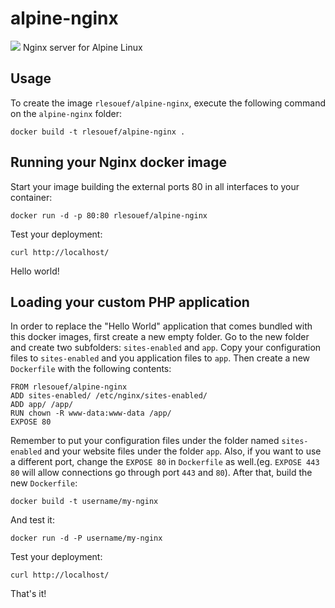 alpine-nginx
==================
[![](https://badge.imagelayers.io/rlesouef/alpine-nginx:latest.svg)](https://imagelayers.io/?images=rlesouef/alpine-nginx:latest 'Get your own badge on imagelayers.io')
Nginx server for Alpine Linux

Usage
-----

To create the image `rlesouef/alpine-nginx`, execute the following command on the `alpine-nginx` folder:

    docker build -t rlesouef/alpine-nginx .


Running your Nginx docker image
-------------------------------

Start your image building the external ports 80 in all interfaces to your container:

    docker run -d -p 80:80 rlesouef/alpine-nginx

Test your deployment:

    curl http://localhost/

Hello world!

Loading your custom PHP application
-----------------------------------

In order to replace the "Hello World" application that comes bundled with this docker images, first create a new empty folder. Go to the new folder and create two subfolders: `sites-enabled` and `app`. Copy your configuration files to `sites-enabled` and you application files to `app`. Then create a new `Dockerfile` with the following contents:

    FROM rlesouef/alpine-nginx
    ADD sites-enabled/ /etc/nginx/sites-enabled/
    ADD app/ /app/
    RUN chown -R www-data:www-data /app/
    EXPOSE 80

Remember to put your configuration files under the folder named `sites-enabled` and your website files under the folder `app`. Also, if you want to use a different port, change the `EXPOSE 80` in `Dockerfile` as well.(eg. `EXPOSE 443 80` will allow connections go through port `443` and `80`).
After that, build the new `Dockerfile`:

    docker build -t username/my-nginx

And test it:

    docker run -d -P username/my-nginx

Test your deployment:

    curl http://localhost/

That's it!

